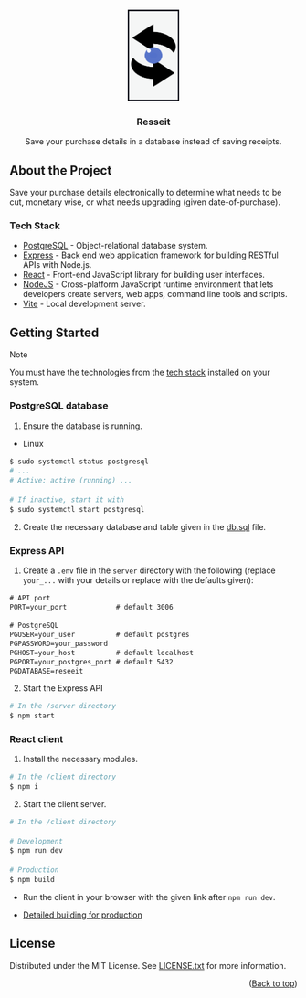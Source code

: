 <a name="readme-top"></a>

<br />
<div align="center">
  <a>
    <img src="./img/logo.png" alt="Reseeit logo" width="90" height="160">
  </a>

  <h3>Resseit</h3>

  <p align="center">
    Save your purchase details in a database instead of saving receipts.
  </p>
</div>

## About the Project

<p align="middle">
  <!-- Screenshots -->
</p>

Save your purchase details electronically to determine what needs to be cut, monetary wise, or what needs upgrading (given date-of-purchase).

### Tech Stack
- [PostgreSQL] - Object-relational database system.
- [Express] - Back end web application framework for building RESTful APIs with Node.js.
- [React] - Front-end JavaScript library for building user interfaces.
- [NodeJS] - Cross-platform JavaScript runtime environment that lets developers create servers, web apps, command line tools and scripts.
- [Vite] - Local development server.

## Getting Started

> [!NOTE]
> You must have the technologies from the [tech stack](#tech-stack) installed on your system.

### PostgreSQL database
1. Ensure the database is running.
- Linux
```sh
$ sudo systemctl status postgresql
# ...
# Active: active (running) ...

# If inactive, start it with
$ sudo systemctl start postgresql
```

2. Create the necessary database and table given in the [db.sql](../server/db/db.sql) file.

### Express API
1. Create a `.env` file in the `server` directory with the following (replace `your_...` with your details or replace with the defaults given):
```dotenv
# API port
PORT=your_port            # default 3006

# PostgreSQL
PGUSER=your_user          # default postgres
PGPASSWORD=your_password
PGHOST=your_host          # default localhost
PGPORT=your_postgres_port # default 5432
PGDATABASE=reseeit
```
2. Start the Express API
```sh
# In the /server directory
$ npm start
```

### React client
1. Install the necessary modules.
```sh
# In the /client directory
$ npm i
```
2. Start the client server.
```sh
# In the /client directory

# Development
$ npm run dev

# Production
$ npm build
```
- Run the client in your browser with the given link after `npm run dev`.

- [Detailed building for production](https://vitejs.dev/guide/build)

## License
Distributed under the MIT License. See [LICENSE.txt](./LICENSE.txt) for more information.

<p align="right">(<a href="#readme-top">Back to top</a>)</p>

<!-- Reference Links -->
[PostgreSQL]: <https://www.postgresql.org/>
[Express]: <https://expressjs.com/>
[React]: <https://react.dev/>
[NodeJS]: <https://nodejs.org/>
[Vite]: <https://vitejs.dev/>